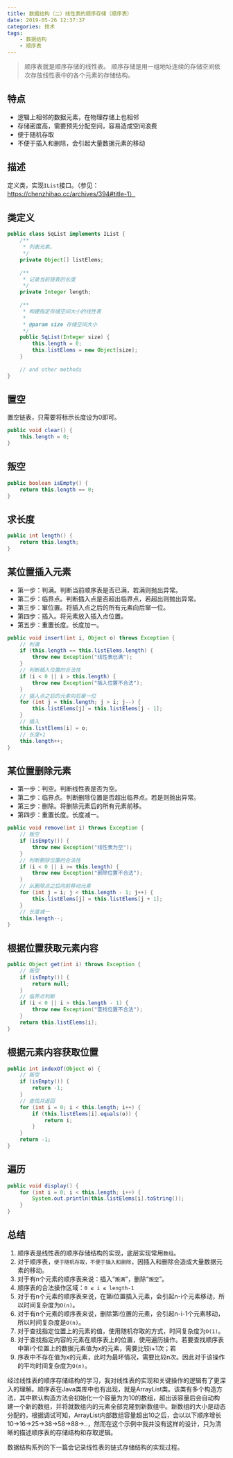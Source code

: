 ```yaml
---
title: 数据结构（二）线性表的顺序存储（顺序表）
date: 2019-05-26 12:37:37
categories: 技术
tags: 
    - 数据结构
    - 顺序表
---
```


> 顺序表就是顺序存储的线性表。
> 顺序存储是用一组地址连续的存储空间依次存放线性表中的各个元素的存储结构。

## 特点

- 逻辑上相邻的数据元素，在物理存储上也相邻
- 存储密度高，需要预先分配空间，容易造成空间浪费
- 便于随机存取
- 不便于插入和删除，会引起大量数据元素的移动

## 描述
定义类，实现`IList`接口。（参见：https://chenzhihao.cc/archives/394#title-1）

## 类定义

```java
public class SqList implements IList {
    /**
     * 列表元素。
     */
    private Object[] listElems;
 
    /**
     * 记录当前链表的长度
     */
    private Integer length;
 
    /**
     * 构建指定存储空间大小的线性表
     *
     * @param size 存储空间大小
     */
    public SqList(Integer size) {
        this.length = 0;
        this.listElems = new Object[size];
    }
 
    // and other methods
}
```

## 置空
置空链表，只需要将标示长度设为0即可。
```java
public void clear() {
    this.length = 0;
}
```
## 叛空
```java
public boolean isEmpty() {
    return this.length == 0;
}
```
## 求长度
```java
public int length() {
    return this.length;
}
```
## 某位置插入元素

- 第一步：判满。判断当前顺序表是否已满，若满则抛出异常。
- 第二步：临界点。判断插入点是否超出临界点，若超出则抛出异常。
- 第三步：窜位置。将插入点之后的所有元素向后窜一位。
- 第四步：插入。将元素放入插入点位置。
- 第五步：重置长度。长度加一。

```java
public void insert(int i, Object o) throws Exception {
    // 判满
    if (this.length == this.listElems.length) {
        throw new Exception("线性表已满");
    }
    // 判断插入位置的合法性
    if (i < 0 || i > this.length) {
        throw new Exception("插入位置不合法");
    }
    // 插入点之后的元素向后窜一位
    for (int j = this.length; j > i; j--) {
        this.listElems[j] = this.listElems[j - 1];
    }
    // 插入
    this.listElems[i] = o;
    // 长度+1
    this.length++;
}
```
## 某位置删除元素
- 第一步：判空。判断线性表是否为空。
- 第二步：临界点。判断删除位置是否超出临界点。若是则抛出异常。
- 第三步：删除。将删除元素后的所有元素前移。
- 第四步：重置长度。长度减一。

```java
public void remove(int i) throws Exception {
    // 叛空
    if (isEmpty()) {
        throw new Exception("线性表为空");
    }
    // 判断删除位置的合法性
    if (i < 0 || i >= this.length) {
        throw new Exception("删除位置不合法");
    }
    // 从删除点之后向前移动元素
    for (int j = i; j < this.length - 1; j++) {
        this.listElems[j] = this.listElems[j + 1];
    }
    // 长度减一
    this.length--;
}
```
## 根据位置获取元素内容
```java
public Object get(int i) throws Exception {
    // 叛空
    if (isEmpty()) {
        return null;
    }
    // 临界点判断
    if (i < 0 || i > this.length - 1) {
        throw new Exception("查找位置不合法");
    }
    return this.listElems[i];
}
```
## 根据元素内容获取位置
```java
public int indexOf(Object o) {
    // 叛空
    if (isEmpty()) {
        return -1;
    }
    // 查找并返回
    for (int i = 0; i < this.length; i++) {
        if (this.listElems[i].equals(o)) {
            return i;
        }
    }
    return -1;
}
```
## 遍历
```java
public void display() {
    for (int i = 0; i < this.length; i++) {
        System.out.println(this.listElems[i].toString());
    }
}
```

## 总结
1. 顺序表是线性表的顺序存储结构的实现，底层实现常用`数组`。
2. 对于顺序表，`便于随机存取，不便于插入和删除`，因插入和删除会造成大量数据元素的移动。
3. 对于有n个元素的顺序表来说：插入“`叛满`”，删除“`叛空`”。
4. 顺序表的合法操作区域：`0 ≤ i ≤ length-1`
5. 对于有n个元素的顺序表来说，在第i位置插入元素，会引起n-i个元素移动，所以时间复杂度为`O(n)`。
6. 对于有n个元素的顺序表来说，删除第i位置的元素，会引起n-i-1个元素移动，所以时间复杂度是`O(n)`。
7. 对于查找指定位置上的元素的值，使用随机存取的方式，时间复杂度为`O(1)`。
8. 对于查找指定内容的元素在顺序表上的位置，使用遍历操作。若要查找顺序表中第i个位置上的数据元素值为x的元素，需要比较i+1次；若
9. 序表中不存在值为x的元素，此时为最坏情况，需要比较n次。因此对于该操作的平均时间复杂度为`O(n)`。

经过线性表的顺序存储结构的学习，我对线性表的实现和关键操作的逻辑有了更深入的理解。顺序表在Java类库中也有出现，就是ArrayList类。该类有多个构造方法，其中默认构造方法会初始化一个容量为为10的数组，超出该容量后会自动构建一个新的数组，并将就数组内的元素全部克隆到新数组中。新数组的大小是动态分配的，根据调试可知，ArrayList内部数组容量超出10之后，会以以下顺序增长10->16->25->38->58->88->..，然而在这个示例中我并没有这样的设计，只为清晰的描述顺序表的存储结构和存取逻辑。

数据结构系列的下一篇会记录线性表的链式存储结构的实现过程。